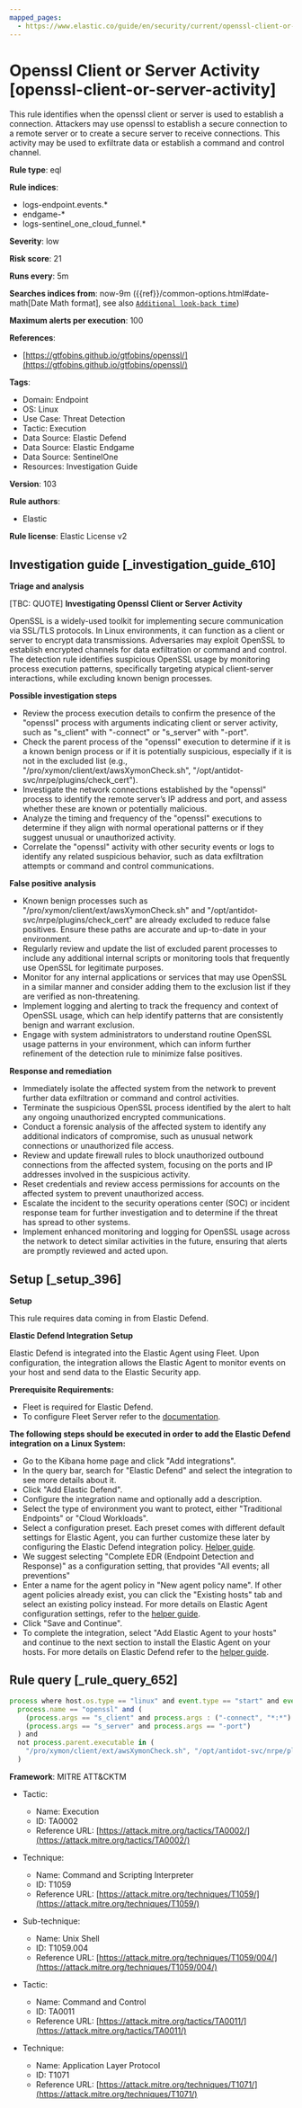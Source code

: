 ```yaml
---
mapped_pages:
  - https://www.elastic.co/guide/en/security/current/openssl-client-or-server-activity.html
---
```


# Openssl Client or Server Activity [openssl-client-or-server-activity]

This rule identifies when the openssl client or server is used to establish a connection. Attackers may use openssl to establish a secure connection to a remote server or to create a secure server to receive connections. This activity may be used to exfiltrate data or establish a command and control channel.

**Rule type**: eql

**Rule indices**:

* logs-endpoint.events.*
* endgame-*
* logs-sentinel_one_cloud_funnel.*

**Severity**: low

**Risk score**: 21

**Runs every**: 5m

**Searches indices from**: now-9m ({{ref}}/common-options.html#date-math[Date Math format], see also [`Additional look-back time`](docs-content://solutions/security/detect-and-alert/create-detection-rule.md#rule-schedule))

**Maximum alerts per execution**: 100

**References**:

* [https://gtfobins.github.io/gtfobins/openssl/](https://gtfobins.github.io/gtfobins/openssl/)

**Tags**:

* Domain: Endpoint
* OS: Linux
* Use Case: Threat Detection
* Tactic: Execution
* Data Source: Elastic Defend
* Data Source: Elastic Endgame
* Data Source: SentinelOne
* Resources: Investigation Guide

**Version**: 103

**Rule authors**:

* Elastic

**Rule license**: Elastic License v2

## Investigation guide [_investigation_guide_610]

**Triage and analysis**

[TBC: QUOTE]
**Investigating Openssl Client or Server Activity**

OpenSSL is a widely-used toolkit for implementing secure communication via SSL/TLS protocols. In Linux environments, it can function as a client or server to encrypt data transmissions. Adversaries may exploit OpenSSL to establish encrypted channels for data exfiltration or command and control. The detection rule identifies suspicious OpenSSL usage by monitoring process execution patterns, specifically targeting atypical client-server interactions, while excluding known benign processes.

**Possible investigation steps**

* Review the process execution details to confirm the presence of the "openssl" process with arguments indicating client or server activity, such as "s_client" with "-connect" or "s_server" with "-port".
* Check the parent process of the "openssl" execution to determine if it is a known benign process or if it is potentially suspicious, especially if it is not in the excluded list (e.g., "/pro/xymon/client/ext/awsXymonCheck.sh", "/opt/antidot-svc/nrpe/plugins/check_cert").
* Investigate the network connections established by the "openssl" process to identify the remote server’s IP address and port, and assess whether these are known or potentially malicious.
* Analyze the timing and frequency of the "openssl" executions to determine if they align with normal operational patterns or if they suggest unusual or unauthorized activity.
* Correlate the "openssl" activity with other security events or logs to identify any related suspicious behavior, such as data exfiltration attempts or command and control communications.

**False positive analysis**

* Known benign processes such as "/pro/xymon/client/ext/awsXymonCheck.sh" and "/opt/antidot-svc/nrpe/plugins/check_cert" are already excluded to reduce false positives. Ensure these paths are accurate and up-to-date in your environment.
* Regularly review and update the list of excluded parent processes to include any additional internal scripts or monitoring tools that frequently use OpenSSL for legitimate purposes.
* Monitor for any internal applications or services that may use OpenSSL in a similar manner and consider adding them to the exclusion list if they are verified as non-threatening.
* Implement logging and alerting to track the frequency and context of OpenSSL usage, which can help identify patterns that are consistently benign and warrant exclusion.
* Engage with system administrators to understand routine OpenSSL usage patterns in your environment, which can inform further refinement of the detection rule to minimize false positives.

**Response and remediation**

* Immediately isolate the affected system from the network to prevent further data exfiltration or command and control activities.
* Terminate the suspicious OpenSSL process identified by the alert to halt any ongoing unauthorized encrypted communications.
* Conduct a forensic analysis of the affected system to identify any additional indicators of compromise, such as unusual network connections or unauthorized file access.
* Review and update firewall rules to block unauthorized outbound connections from the affected system, focusing on the ports and IP addresses involved in the suspicious activity.
* Reset credentials and review access permissions for accounts on the affected system to prevent unauthorized access.
* Escalate the incident to the security operations center (SOC) or incident response team for further investigation and to determine if the threat has spread to other systems.
* Implement enhanced monitoring and logging for OpenSSL usage across the network to detect similar activities in the future, ensuring that alerts are promptly reviewed and acted upon.


## Setup [_setup_396]

**Setup**

This rule requires data coming in from Elastic Defend.

**Elastic Defend Integration Setup**

Elastic Defend is integrated into the Elastic Agent using Fleet. Upon configuration, the integration allows the Elastic Agent to monitor events on your host and send data to the Elastic Security app.

**Prerequisite Requirements:**

* Fleet is required for Elastic Defend.
* To configure Fleet Server refer to the [documentation](docs-content://reference/ingestion-tools/fleet/fleet-server.md).

**The following steps should be executed in order to add the Elastic Defend integration on a Linux System:**

* Go to the Kibana home page and click "Add integrations".
* In the query bar, search for "Elastic Defend" and select the integration to see more details about it.
* Click "Add Elastic Defend".
* Configure the integration name and optionally add a description.
* Select the type of environment you want to protect, either "Traditional Endpoints" or "Cloud Workloads".
* Select a configuration preset. Each preset comes with different default settings for Elastic Agent, you can further customize these later by configuring the Elastic Defend integration policy. [Helper guide](docs-content://solutions/security/configure-elastic-defend/configure-an-integration-policy-for-elastic-defend.md).
* We suggest selecting "Complete EDR (Endpoint Detection and Response)" as a configuration setting, that provides "All events; all preventions"
* Enter a name for the agent policy in "New agent policy name". If other agent policies already exist, you can click the "Existing hosts" tab and select an existing policy instead. For more details on Elastic Agent configuration settings, refer to the [helper guide](docs-content://reference/ingestion-tools/fleet/agent-policy.md).
* Click "Save and Continue".
* To complete the integration, select "Add Elastic Agent to your hosts" and continue to the next section to install the Elastic Agent on your hosts. For more details on Elastic Defend refer to the [helper guide](docs-content://solutions/security/configure-elastic-defend/install-elastic-defend.md).


## Rule query [_rule_query_652]

```js
process where host.os.type == "linux" and event.type == "start" and event.action in ("exec", "exec_event", "start") and
  process.name == "openssl" and (
    (process.args == "s_client" and process.args : ("-connect", "*:*") and not process.args == "-showcerts") or
    (process.args == "s_server" and process.args == "-port")
  ) and
  not process.parent.executable in (
    "/pro/xymon/client/ext/awsXymonCheck.sh", "/opt/antidot-svc/nrpe/plugins/check_cert", "/etc/zabbix/scripts/check_dane_tlsa.sh"
  )
```

**Framework**: MITRE ATT&CKTM

* Tactic:

    * Name: Execution
    * ID: TA0002
    * Reference URL: [https://attack.mitre.org/tactics/TA0002/](https://attack.mitre.org/tactics/TA0002/)

* Technique:

    * Name: Command and Scripting Interpreter
    * ID: T1059
    * Reference URL: [https://attack.mitre.org/techniques/T1059/](https://attack.mitre.org/techniques/T1059/)

* Sub-technique:

    * Name: Unix Shell
    * ID: T1059.004
    * Reference URL: [https://attack.mitre.org/techniques/T1059/004/](https://attack.mitre.org/techniques/T1059/004/)

* Tactic:

    * Name: Command and Control
    * ID: TA0011
    * Reference URL: [https://attack.mitre.org/tactics/TA0011/](https://attack.mitre.org/tactics/TA0011/)

* Technique:

    * Name: Application Layer Protocol
    * ID: T1071
    * Reference URL: [https://attack.mitre.org/techniques/T1071/](https://attack.mitre.org/techniques/T1071/)



